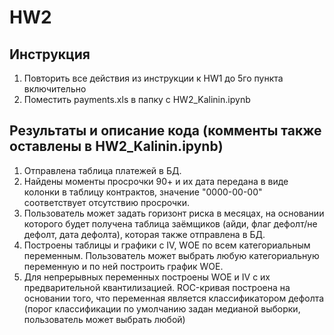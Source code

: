 # HW2
## Инструкция
1. Повторить все действия из инструкции к HW1 до 5го пункта включительно
2. Поместить payments.xls в папку с HW2_Kalinin.ipynb
## Результаты и описание кода (комменты также оставлены в HW2_Kalinin.ipynb)
1. Отправлена таблица платежей в БД.
2. Найдены моменты просрочки 90+ и их дата передана в виде колонки в таблицу контрактов, значение "0000-00-00" соответствует отсутствию просрочки.
3. Пользователь может задать горизонт риска в месяцах, на основании которого будет получена таблица заёмщиков (айди, флаг дефолт/не дефолт, дата дефолта), которая также отправлена в БД.
4. Построены таблицы и графики с IV, WOE по всем категориальным переменным. Пользователь может выбрать любую категориальную переменную и по ней построить график WOE.
5. Для непрерывных переменных построены WOE и IV с их предварительной квантилизацией. ROC-кривая построена на основании того, что переменная является классификатором дефолта (порог классификации по умолчанию задан медианой выборки, пользователь может выбрать любой)
